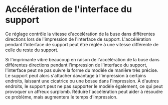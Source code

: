 Accélération de l'interface du support
===

Ce réglage contrôle la vitesse d'accélération de la buse dans différentes directions lors de l'impression de l'interface de support. L'accélération pendant l'interface de support peut être réglée à une vitesse différente de celle du reste du support.

Si l'imprimante vibre beaucoup en raison de l'accélération de la buse dans différentes directions pendant l'impression de l'interface du support, l'interface peut ne pas suivre la forme du modèle de manière très précise. Le support peut alors s'attacher davantage à l'impression à certains endroits, laissant une cicatrice ou une bosse dans l'impression. À d'autres endroits, le support peut ne pas supporter le modèle également, ce qui peut provoquer un affreux surplomb. Réduire l'accélération peut aider à résoudre ce problème, mais augmentera le temps d'impression.
